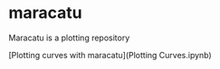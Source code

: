 # maracatu
Maracatu is a plotting repository

[Plotting curves with maracatu](Plotting Curves.ipynb)
